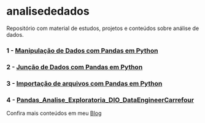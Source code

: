 # analisededados
Repositório com material de estudos, projetos e conteúdos sobre análise de dados.

### 1 - [Manipulação de Dados com Pandas em Python](http://blog.vitordiego.com.br/index.php/2021/01/27/manipulacao-de-dados-com-pandas/)

### 2 - [Junção de Dados com Pandas em Python](http://blog.vitordiego.com.br/index.php/2021/02/05/juncao-de-dados-com-pandas/)

### 3 - [Importação de arquivos com Pandas em Python](http://blog.vitordiego.com.br/index.php/2021/02/11/importacao-de-arquivos-com-pandas-em-python/)

### 4 - [Pandas_Analise_Exploratoria_DIO_DataEngineerCarrefour](https://github.com/vitordiegoramos/analisededados/blob/main/Pandas_Analise_Exploratoria_DIO_DataEngineerCarrefour.ipynb)

Confira mais conteúdos em meu [Blog](http://blog.vitordiego.com.br/)
